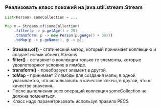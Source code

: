 ### Реализовать класс похожий на java.util.stream.Stream

```Java
List<Person> someCollection = ...

Map m = Streams.of(someCollection)
    .filter(p -> p.getAge() > 20)
    .transform( p -> new Person(p.geAge() + 30)))
    .toMap(p -> p.geName(), p -> p);
```

* **Streams.of()** - статический метод, который принимает коллекцию и создает новый объект Streams
* **filter()** - оставляет в коллекции только те элементы, которые удовлетворяют условию в лямбде.
* **transform()** - преобразует элемент в другой.
* **toMap** - принимает 2 лямбды для создания мапы, в одной указывается, что использовать в качестве ключа, в другой, что в качестве значения.
* После выполнения всех операций коллекция someCollection не должна поменяться.
* Класс надо параметризовать используя правило PECS
